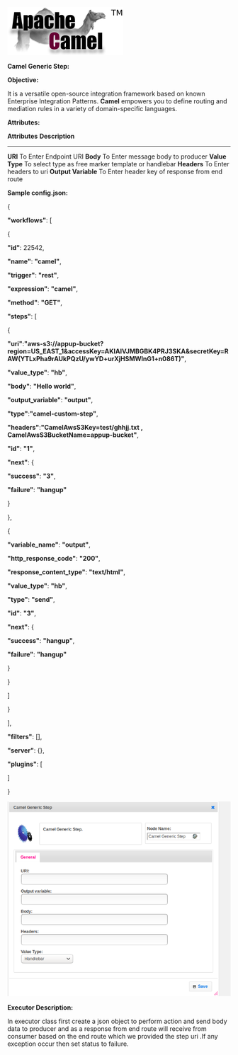 ![Components1](../../../assets/Features_images/camel/Camel%20Generic%20Step/image2.png)



**Camel Generic Step:**

**Objective:**

It is a versatile open-source integration framework based on known
Enterprise Integration Patterns. **Camel** empowers you to define
routing and mediation rules in a variety of domain-specific languages.

**Attributes:**

  **Attributes**        **Description**
  --------------------- -----------------------------------------------------
  **URI**               To Enter Endpoint URI
  **Body**              To Enter message body to producer
  **Value Type**        To select type as free marker template or handlebar
  **Headers**           To Enter headers to uri
  **Output Variable**   To Enter header key of response from end route

**Sample config.json:**

{

**"workflows"**: \[

{

**"id"**: 22542,

**"name"**: **"camel"**,

**"trigger"**: **"rest"**,

**"expression"**: **"camel"**,

**"method"**: **"GET"**,

**"steps"**: \[

{

**"uri"**:**"aws-s3://appup-bucket?region=US\_EAST\_1&accessKey=AKIAIVJMBGBK4PRJ3SKA&secretKey=RAW(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)"**,

**"value\_type"**: **"hb"**,

**"body"**: **"Hello world"**,

**"output\_variable"**: **"output"**,

**"type"**:**"camel-custom-step"**,

**"headers"**:**"CamelAwsS3Key=test/ghhjj.txt ,
CamelAwsS3BucketName=appup-bucket"**,

**"id"**: **"1"**,

**"next"**: {

**"success"**: **"3"**,

**"failure"**: **"hangup"**

}

},

{

**"variable\_name"**: **"output"**,

**"http\_response\_code"**: **"200"**,

**"response\_content\_type"**: **"text/html"**,

**"value\_type"**: **"hb"**,

**"type"**: **"send"**,

**"id"**: **"3"**,

**"next"**: {

**"success"**: **"hangup"**,

**"failure"**: **"hangup"**

}

}

\]

}

\],

**"filters"**: \[\],

**"server"**: {},

**"plugins"**: \[

\]

}

![Components2](../../../assets/Features_images/camel/Camel%20Generic%20Step/image4.png)


**Executor Description:**

In executor class first create a json object to perform action and send
body data to producer and as a response from end route will receive from
consumer based on the end route which we provided the step uri .If any
exception occur then set status to failure.
